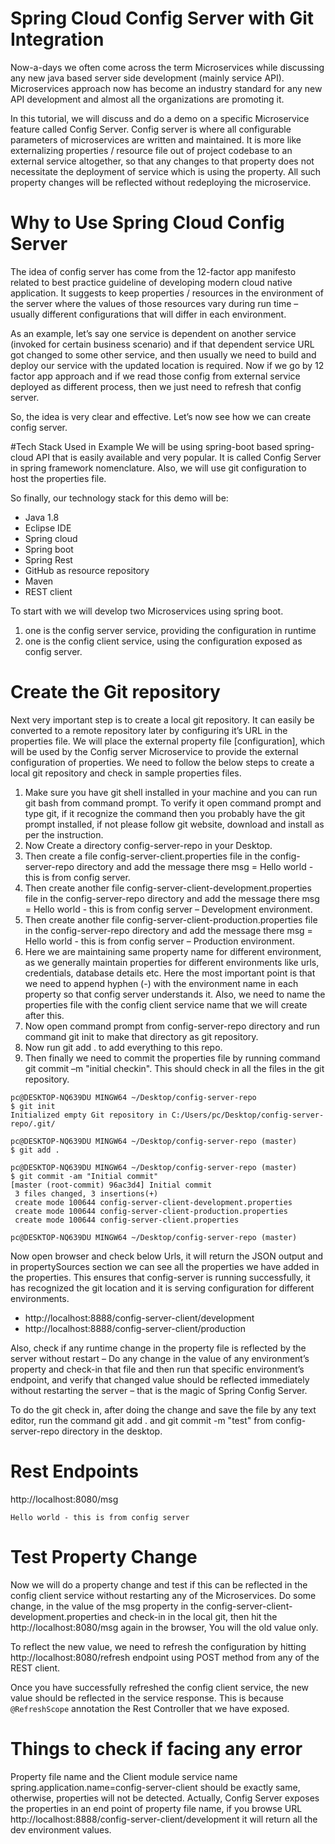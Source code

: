 # Spring Cloud Config Server with Git Integration

Now-a-days we often come across the term Microservices while discussing any new java based server side development (mainly service API). Microservices approach now has become an industry standard for any new API development and almost all the organizations are promoting it.

In this tutorial, we will discuss and do a demo on a specific Microservice feature called Config Server. Config server is where all configurable parameters of microservices are written and maintained. It is more like externalizing properties / resource file out of project codebase to an external service altogether, so that any changes to that property does not necessitate the deployment of service which is using the property. All such property changes will be reflected without redeploying the microservice.

# Why to Use Spring Cloud Config Server
The idea of config server has come from the 12-factor app manifesto related to best practice guideline of developing modern cloud native application. It suggests to keep properties / resources in the environment of the server where the values of those resources vary during run time – usually different configurations that will differ in each environment.

As an example, let’s say one service is dependent on another service (invoked for certain business scenario) and if that dependent service URL got changed to some other service, and then usually we need to build and deploy our service with the updated location is required. Now if we go by 12 factor app approach and if we read those config from external service deployed as different process, then we just need to refresh that config server.

So, the idea is very clear and effective. Let’s now see how we can create config server.


#Tech Stack Used in Example
We will be using spring-boot based spring-cloud API that is easily available and very popular. It is called Config Server in spring framework nomenclature. Also, we will use git configuration to host the properties file.

So finally, our technology stack for this demo will be:

- Java 1.8
- Eclipse IDE
- Spring cloud
- Spring boot
- Spring Rest
- GitHub as resource repository
- Maven
- REST client

To start with we will develop two Microservices using spring boot.
1. one is the config server service, providing the configuration in runtime
2. one is the config client service, using the configuration exposed as config server.

# Create the Git repository
Next very important step is to create a local git repository. It can easily be converted to a remote repository later by configuring it’s URL in the properties file. We will place the external property file [configuration], which will be used by the Config server Microservice to provide the external configuration of properties. We need to follow the below steps to create a local git repository and check in sample properties files.

1. Make sure you have git shell installed in your machine and you can run git bash from command prompt. To verify it open command prompt and type git, if it recognize the command then you probably have the git prompt installed, if not please follow git website, download and install as per the instruction.
2. Now Create a directory config-server-repo in your Desktop.
3. Then create a file config-server-client.properties file in the config-server-repo directory and add the message there msg = Hello world - this is from config server.
4. Then create another file config-server-client-development.properties file in the config-server-repo directory and add the message there msg = Hello world - this is from config server – Development environment.
5. Then create another file config-server-client-production.properties file in the config-server-repo directory and add the message there msg = Hello world - this is from config server – Production environment.
6. Here we are maintaining same property name for different environment, as we generally maintain properties for different environments like urls, credentials, database details etc. Here the most important point is that we need to append hyphen (-) with the environment name in each property so that config server understands it. Also, we need to name the properties file with the config client service name that we will create after this.
7. Now open command prompt from config-server-repo directory and run command git init to make that directory as git repository.
8. Now run git add . to add everything to this repo.
9. Then finally we need to commit the properties file by running command git commit –m "initial checkin". This should check in all the files in the git repository.

```
pc@DESKTOP-NQ639DU MINGW64 ~/Desktop/config-server-repo
$ git init
Initialized empty Git repository in C:/Users/pc/Desktop/config-server-repo/.git/

pc@DESKTOP-NQ639DU MINGW64 ~/Desktop/config-server-repo (master)
$ git add .

pc@DESKTOP-NQ639DU MINGW64 ~/Desktop/config-server-repo (master)
$ git commit -am "Initial commit"
[master (root-commit) 96ac3d4] Initial commit
 3 files changed, 3 insertions(+)
 create mode 100644 config-server-client-development.properties
 create mode 100644 config-server-client-production.properties
 create mode 100644 config-server-client.properties

pc@DESKTOP-NQ639DU MINGW64 ~/Desktop/config-server-repo (master)

```

Now open browser and check below Urls, it will return the JSON output and in propertySources section we can see all the properties we have added in the properties. This ensures that config-server is running successfully, it has recognized the git location and it is serving configuration for different environments.

- http://localhost:8888/config-server-client/development
- http://localhost:8888/config-server-client/production

Also, check if any runtime change in the property file is reflected by the server without restart – Do any change in the value of any environment’s property and check-in that file and then run that specific environment’s endpoint, and verify that changed value should be reflected immediately without restarting the server – that is the magic of Spring Config Server.

To do the git check in, after doing the change and save the file by any text editor, run the command git add . and git commit -m "test" from config-server-repo directory in the desktop.


# Rest Endpoints

http://localhost:8080/msg

```
Hello world - this is from config server
```

# Test Property Change
Now we will do a property change and test if this can be reflected in the config client service without restarting any of the Microservices.
Do some change, in the value of the msg property in the config-server-client-development.properties and check-in in the local git, then hit the http://localhost:8080/msg again in the browser, You will the old value only.

To reflect the new value, we need to refresh the configuration by hitting http://localhost:8080/refresh endpoint using POST method from any of the REST client.

Once you have successfully refreshed the config client service, the new value should be reflected in the service response. This is because ``@RefreshScope`` annotation the Rest Controller that we have exposed.


# Things to check if facing any error
Property file name and the Client module service name spring.application.name=config-server-client should be exactly same, otherwise, properties will not be detected. Actually, Config Server exposes the properties in an end point of property file name, if you browse URL http://localhost:8888/config-server-client/development it will return all the dev environment values.
